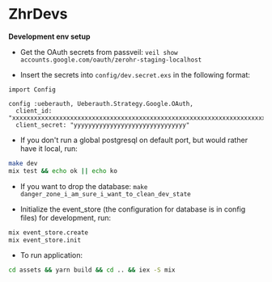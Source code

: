# ZhrDevs

**Development env setup**

- Get the OAuth secrets from passveil: `veil show accounts.google.com/oauth/zerohr-staging-localhost`

- Insert the secrets into `config/dev.secret.exs` in the following format:

```
import Config

config :ueberauth, Ueberauth.Strategy.Google.OAuth,
  client_id: "xxxxxxxxxxxxxxxxxxxxxxxxxxxxxxxxxxxxxxxxxxxxxxxxxxxxxxxxxxxxxxxxxxxxxxx",
  client_secret: "yyyyyyyyyyyyyyyyyyyyyyyyyyyyyyy"
```

- If you don't run a global postgresql on default port, but would rather have it local, run:

```bash
make dev
mix test && echo ok || echo ko
```

- If you want to drop the database: `make danger_zone_i_am_sure_i_want_to_clean_dev_state`

- Initialize the event_store (the configuration for database is in config files) for development, run:

```bash
mix event_store.create
mix event_store.init
```

- To run application:

```bash
cd assets && yarn build && cd .. && iex -S mix
```